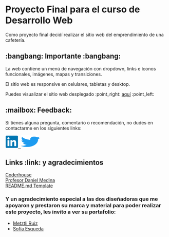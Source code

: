 <h1>Proyecto Final para el curso de Desarrollo Web</h1>
<p>Como proyecto final decidí realizar el sitio web del emprendimiento de una cafetería.</p>

<h2>:bangbang: Importante :bangbang:</h2>
<p>La web contiene un menú de navegación con dropdown, links e íconos funcionales, imágenes, mapas y transiciones.</p>
<p>El sitio web es responsive en celulares, tabletas y desktop.</p>
<p>Puedes visualizar el sitio web desplegado :point_right: <a href="https://0xluish.github.io/Desarrollo-Web/" target="_blank">aquí</a> :point_left:</p>

<h2>:mailbox: Feedback:</h2>
<p>Si tienes alguna pregunta, comentario o recomendación, no dudes en contactarme en los siguientes links:</br></p>

<a href="https://www.linkedin.com/in/luishernandezsolis/"> 
    <img src="https://github.com/devicons/devicon/blob/master/icons/linkedin/linkedin-original.svg" target="_blank" title="LinkedIn" alt="LinkedIn" width="40" height="40">&nbsp;
</a>
<a href="https://twitter.com/0xluish">
    <img src="https://github.com/devicons/devicon/blob/master/icons/twitter/twitter-original.svg" target="_blank" title="Twitter" alt="Twitter" width="60" height="40"></br>
</a>

<h2>Links :link: y agradecimientos</h2>
<a href="https://www.coderhouse.com" target="_blank">Coderhouse</br></a>
<a href="https://www.linkedin.com/in/medinataribadaniel/" target="_blank">Profesor Daniel Medina</br></a>
<a href="https://readme.so/editor" target="_blank">README.md Template</a>

<h3>Y un agradecimiento especial a las dos diseñadoras que me apoyaron y prestaron su marca y material para poder realizar este proyecto, les invito a ver su portafolio:</br></h3>
<ul>
    <li><a href="https://www.behance.net/metztliruiz" target="_blank">Metztli Ruiz</a></li>
    <li><a href="https://www.behance.net/anasofaesqueda" target="_blank">Sofía Esqueda</a></li>
</ul>